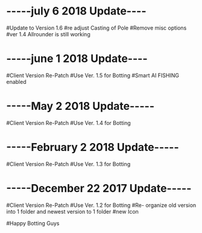 # -----july 6 2018 Update----
#Update to Version 1.6
#re adjust Casting of Pole
#Remove misc options
#ver 1.4 Allrounder is still working

# -----june 1 2018 Update----
#Client Version Re-Patch
#Use Ver. 1.5 for Botting
#Smart AI FISHING enabled
# -----May 2 2018 Update-----
#Client Version Re-Patch
#Use Ver. 1.4 for Botting
# -----February 2 2018 Update-----
#Client Version Re-Patch
#Use Ver. 1.3 for Botting
# -----December 22 2017 Update-----
#Client Version Re-Patch
#Use Ver. 1.2 for Botting
#Re- organize old version into 1 folder and newest version to 1 folder
#new Icon

#Happy Botting Guys 



 
